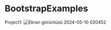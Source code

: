 # BootstrapExamples
Project1:
![Ekran görüntüsü 2024-05-10 020452](https://github.com/yunusyavuzhanafsar/BootstrapExamples/assets/160525505/15ca3ee7-4bbb-4f6c-941b-2da50adb120c)

